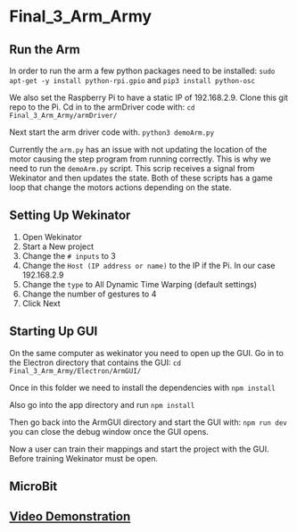 # Final_3_Arm_Army

## Run the Arm 
 In order to run the arm a few python packages need to be installed:
 ```sudo apt-get -y install python-rpi.gpio``` and
 ```pip3 install python-osc```
 
 We also set the Raspberry Pi to have a static IP of 192.168.2.9. Clone this git repo to the Pi. Cd in to the armDriver code with:
 ```cd Final_3_Arm_Army/armDriver/```
 
 Next start the arm driver code with.
 ```python3 demoArm.py```
 
 Currently the ```arm.py``` has an issue with not updating the location of the motor causing the step program from running correctly. This is why we need to run the ```demoArm.py``` script. This scrip receives a signal from Wekinator and then updates the state. Both of these scripts has a game loop that change the motors actions depending on the state.
 
 ## Setting Up Wekinator
 1. Open Wekinator 
 2. Start a New project
 3. Change the ```# inputs``` to 3
 4. Change the ```Host (IP address or name)``` to the IP if the Pi. In our case 192.168.2.9
 5. Change the ```type``` to All Dynamic Time Warping (default settings)
 6. Change the number of gestures to 4
 7. Click Next
 
 
 ## Starting Up GUI
 On the same computer as wekinator you need to open up the GUI. Go in to the Electron directory that contains the GUI: ```cd Final_3_Arm_Army/Electron/ArmGUI/``` 
 
 Once in this folder we need to install the dependencies with ```npm install```
 
 Also go into the app directory and run ```npm install```
 
 Then go back into the ArmGUI directory and start the GUI with: ```npm run dev``` you can close the debug window once the GUI opens.
 
 Now a user can train their mappings and start the project with the GUI. Before training Wekinator must be open. 
 
 
 ## MicroBit
 

## [Video Demonstration](https://www.youtube.com/watch?v=2I-ou1PnAPc&feature=youtu.be)
